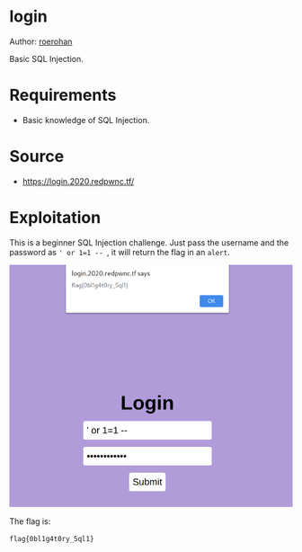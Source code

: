 # login

Author: [roerohan](https://github.com/roerohan)

Basic SQL Injection.

# Requirements

- Basic knowledge of SQL Injection.

# Source

- https://login.2020.redpwnc.tf/

# Exploitation

This is a beginner SQL Injection challenge. Just pass the username and the password as `' or 1=1 -- `, it will return the flag in an `alert`.

<img src="./static/img1.png" alt="disas main" width="600"/>

The flag is:

```
flag{0bl1g4t0ry_5ql1}
```